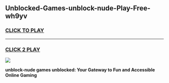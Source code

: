 
## Unblocked-Games-unblock-nude-Play-Free-wh9yv
<h3>
<a href="https://premium76.site?title=unblock-nude&ref=23A">CLICK TO PLAY</a></h3>
<hr>

<h3>
<a href="https://premium76.site?title=unblock-nude&ref=23A">CLICK 2 PLAY</a>
  
</h3>

<a href="https://premium76.site?title=unblock-nude&ref=23A"><img src="https://clearcache.store/games.png"></a>


**unblock-nude games unblocked: Your Gateway to Fun and Accessible Online Gaming**
